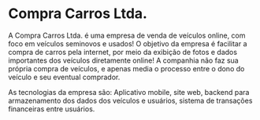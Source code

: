 # Compra Carros Ltda.

A Compra Carros Ltda. é uma empresa de venda de veículos online, com foco em veículos seminovos e usados! O objetivo da empresa é facilitar a compra de carros pela internet, por meio da exibição de fotos e dados importantes dos veículos diretamente online! A companhia não faz sua própria compra de veículos, e apenas media o processo entre o dono do veículo e seu eventual comprador.

As tecnologias da empresa são: Aplicativo mobile, site web, backend para armazenamento dos dados dos veículos e usuários, sistema de transações financeiras entre usuários.
